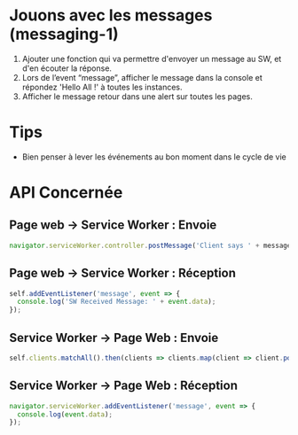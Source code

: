 # Jouons avec les messages (messaging-1)

1. Ajouter une fonction qui va permettre d'envoyer un message au SW, et d'en écouter la réponse.
2. Lors de l’event “message”, afficher le message dans la console et répondez 'Hello All !' à toutes les instances.
3. Afficher le message retour dans une alert sur toutes les pages.

# Tips

- Bien penser à lever les événements au bon moment dans le cycle de vie

# API Concernée

## Page web -> Service Worker : Envoie

```javascript
navigator.serviceWorker.controller.postMessage('Client says ' + message);
```

## Page web -> Service Worker : Réception

```javascript
self.addEventListener('message', event => {
  console.log('SW Received Message: ' + event.data);
});
```

## Service Worker -> Page Web : Envoie

```javascript
self.clients.matchAll().then(clients => clients.map(client => client.postMessage('Hello All !')));
```

## Service Worker -> Page Web : Réception

```javascript
navigator.serviceWorker.addEventListener('message', event => {
  console.log(event.data);
});
```
